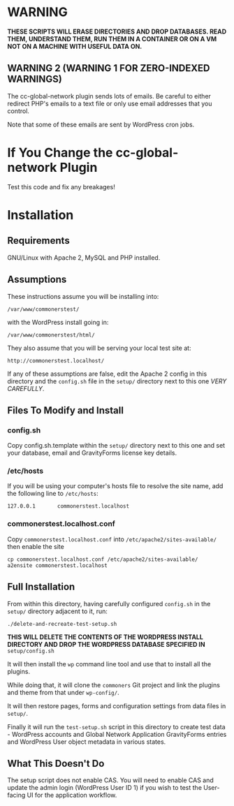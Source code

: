 # WARNING

**THESE SCRIPTS WILL ERASE DIRECTORIES AND DROP DATABASES. READ THEM,
UNDERSTAND THEM, RUN THEM IN A CONTAINER OR ON A VM NOT ON A MACHINE WITH
USEFUL DATA ON.**


## WARNING 2 (WARNING 1 FOR ZERO-INDEXED WARNINGS)

The cc-global-network plugin sends lots of emails. Be careful to either
redirect PHP's emails to a text file or only use email addresses that you
control.

Note that some of these emails are sent by WordPress cron jobs.


# If You Change the cc-global-network Plugin

Test this code and fix any breakages!


# Installation

## Requirements

GNU/Linux with Apache 2, MySQL and PHP installed.

## Assumptions

These instructions assume you will be installing into:

    /var/www/commonerstest/

with the WordPress install going in:

    /var/www/commonerstest/html/

They also assume that you will be serving your local test site at:

    http://commonerstest.localhost/

If any of these assumptions are false, edit the Apache 2 config in this
directory and the `config.sh` file in the `setup/` directory next to this one
*VERY CAREFULLY*.

## Files To Modify and Install

### config.sh

Copy config.sh.template within the `setup/` directory next to this one and
set your database, email and GravityForms license key details.

### /etc/hosts

If you will be using your computer's hosts file to resolve the site name,
add the following line to `/etc/hosts`:

    127.0.0.1       commonerstest.localhost

### commonerstest.localhost.conf

Copy `commonerstest.localhost.conf` into `/etc/apache2/sites-available/` then
enable the site

    cp commonerstest.localhost.conf /etc/apache2/sites-available/
    a2ensite commonerstest.localhost

## Full Installation

From within this directory, having carefully configured `config.sh` in the
`setup/` directory adjacent to it, run:

    ./delete-and-recreate-test-setup.sh

**THIS WILL DELETE THE CONTENTS OF THE WORDPRESS INSTALL DIRECTORY AND DROP THE
WORDPRESS DATABASE SPECIFIED IN** `setup/config.sh`

It will then install the `wp` command line tool and use that to install all the
plugins.

While doing that, it will clone the `commoners` Git project and link the
plugins and theme from that under `wp-config/`.

It will then restore pages, forms and configuration settings from data files in
`setup/`.

Finally it will run the `test-setup.sh` script in this directory to create
test data - WordPress accounts and Global Network Application GravityForms
entries and WordPress User object metadata in various states.

## What This Doesn't Do

The setup script does not enable CAS. You will need to enable CAS and update
the admin login (WordPress User ID 1) if you wish to test the User-facing UI for
the application workflow.
